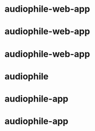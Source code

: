 # audiophile-web-app
# audiophile-web-app
# audiophile-web-app
# audiophile
# audiophile-app
# audiophile-app
